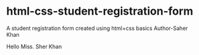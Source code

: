 # html-css-student-registration-form
A student registration form created using html+css basics
Author-Saher Khan

Hello Miss. Sher Khan

